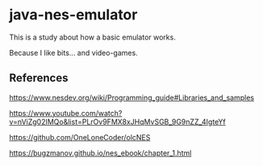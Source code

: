 # java-nes-emulator

This is a study about how a basic emulator works. 

Because I like bits... and video-games.

## References

https://www.nesdev.org/wiki/Programming_guide#Libraries_and_samples

https://www.youtube.com/watch?v=nViZg02IMQo&list=PLrOv9FMX8xJHqMvSGB_9G9nZZ_4IgteYf

https://github.com/OneLoneCoder/olcNES

https://bugzmanov.github.io/nes_ebook/chapter_1.html